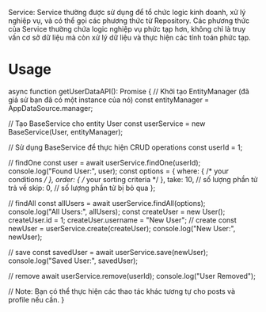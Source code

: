 Service:
Service thường được sử dụng để tổ chức logic kinh doanh, xử lý nghiệp vụ, và có thể gọi các phương thức từ Repository.
Các phương thức của Service thường chứa logic nghiệp vụ phức tạp hơn, không chỉ là truy vấn cơ sở dữ liệu mà còn xử lý dữ liệu và thực hiện các tính toán phức tạp.


# Usage
async function getUserDataAPI(): Promise<any> {
  // Khởi tạo EntityManager (đã giả sử bạn đã có một instance của nó)
  const entityManager = AppDataSource.manager;

  // Tạo BaseService cho entity User
  const userService = new BaseService(User, entityManager);

  // Sử dụng BaseService để thực hiện CRUD operations
  const userId = 1;

  // findOne
  const user = await userService.findOne(userId);
  console.log("Found User:", user);
  const options = {
    where: {
      /* your conditions */
    },
    order: {
      /* your sorting criteria */
    },
    take: 10, // số lượng phần tử trả về
    skip: 0, // số lượng phần tử bị bỏ qua
  };

  // findAll
  const allUsers = await userService.findAll(options);
  console.log("All Users:", allUsers);
  const createUser = new User();
  createUser.id = 1;
  createUser.username = "New User";
  // create
  const newUser = userService.create(createUser);
  console.log("New User:", newUser);

  // save
  const savedUser = await userService.save(newUser);
  console.log("Saved User:", savedUser);

  // remove
  await userService.remove(userId);
  console.log("User Removed");

  // Note: Bạn có thể thực hiện các thao tác khác tương tự cho posts và profile nếu cần.
}